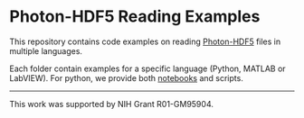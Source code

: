 # Photon-HDF5 Reading Examples

This repository contains code examples on reading [Photon-HDF5](http://photon-hdf5.org/) files in multiple languages.

Each folder contain examples for a specific language (Python, MATLAB or LabVIEW).
For python, we provide both [notebooks](http://nbviewer.ipython.org/github/Photon-HDF5/photon_hdf5_reading_examples/blob/master/python/Reading%20%C2%B5s-ALEX%20data%20from%20Photon-HDF5.ipynb) and scripts.

<hr>
This work was supported by NIH Grant R01-GM95904.
